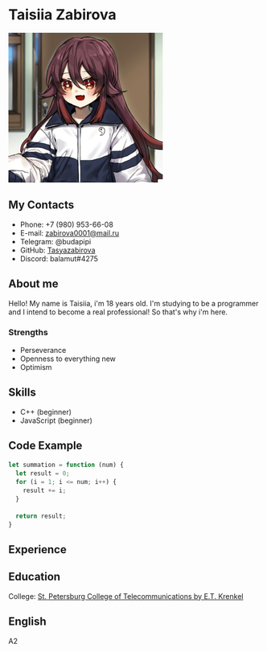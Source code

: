 # Taisiia Zabirova

 ![GitHub Profile Picture](./XR16F8QhE_4.jpg)

## My Contacts
* Phone: +7 (980) 953-66-08
* E-mail: zabirova0001@mail.ru
* Telegram: @budapipi
* GitHub: [Tasyazabirova](https://github.com/tasyazabirova)
* Discord: balamut#4275

## About me
Hello! My name is Taisiia, i'm 18 years old. I'm studying to be a programmer and I intend to become a real professional! So that's why i'm here.

### Strengths
* Perseverance
* Openness to everything new
* Optimism

## Skills
* C++ (beginner)
* JavaScript (beginner)

## Code Example
```javascript
let summation = function (num) {
  let result = 0;
  for (i = 1; i <= num; i++) {
    result += i;
  }
  
  return result;
}
```

## Experience


## Education
Сollege: [St. Petersburg College of Telecommunications by E.T. Krenkel](http://sutkt.ru)

## English
A2



